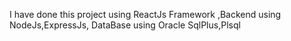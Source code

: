  I have done this project using ReactJs Framework ,Backend using NodeJs,ExpressJs, DataBase using Oracle SqlPlus,Plsql
